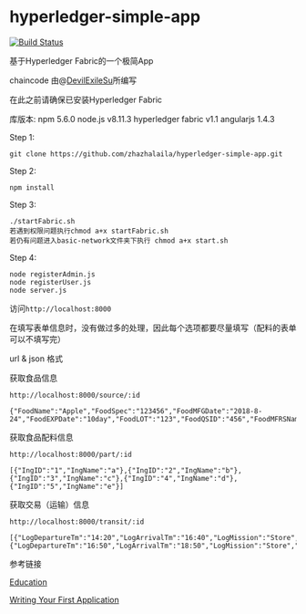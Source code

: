 # hyperledger-simple-app

[![Build Status](https://travis-ci.org/zhazhalaila/hyperledger-simple-app.svg?branch=master)](https://travis-ci.org/zhazhalaila/hyperledger-simple-app)

基于Hyperledger Fabric的一个极简App

chaincode 由@[DevilExileSu](https://github.com/DevilExileSu)所编写

在此之前请确保已安装Hyperledger Fabric

库版本:
  npm 5.6.0
  node.js v8.11.3
  hyperledger fabric v1.1
  angularjs 1.4.3

Step 1:
  ```
  git clone https://github.com/zhazhalaila/hyperledger-simple-app.git
  ```
  
Step 2:
  ```
  npm install
  ```
  
Step 3:
  ```
  ./startFabric.sh
  若遇到权限问题执行chmod a+x startFabric.sh
  若仍有问题进入basic-network文件夹下执行 chmod a+x start.sh
  ```

 Step 4:
   ```
   node registerAdmin.js
   node registerUser.js
   node server.js
   ```

访问`http://localhost:8000`

在填写表单信息时，没有做过多的处理，因此每个选项都要尽量填写（配料的表单可以不填写完）

url & json 格式

获取食品信息

`http://localhost:8000/source/:id`

```
{"FoodName":"Apple","FoodSpec":"123456","FoodMFGDate":"2018-8-24","FoodEXPDate":"10day","FoodLOT":"123","FoodQSID":"456","FoodMFRSName":"lalala","FoodProPrice":"2","FoodProPlace":"zhengzhou"}
```

获取食品配料信息

`http://localhost:8000/part/:id`

 ```
 [{"IngID":"1","IngName":"a"},{"IngID":"2","IngName":"b"},{"IngID":"3","IngName":"c"},{"IngID":"4","IngName":"d"},{"IngID":"5","IngName":"e"}]
 ```
 
 获取交易（运输）信息
 
 `http://localhost:8000/transit/:id`
 
 ```
 [{"LogDepartureTm":"14:20","LogArrivalTm":"16:40","LogMission":"Store","LogDeparturePl":"zhengzhou","LogDest":"wuhan","LogToSeller":"lalala","LogStorageTm":"1day","LogMOT":"truck","LogCopName":"shunfeng","LogCost":"10"},{"LogDepartureTm":"16:50","LogArrivalTm":"18:50","LogMission":"Store","LogDeparturePl":"wuhan","LogDest":"guangzhou","LogToSeller":"lalala","LogStorageTm":"1day","LogMOT":"truck","LogCopName":"shunfeng","LogCost":"10"}]
 ```
 
参考链接

  [Education](https://travis-ci.org/zhazhalaila/hyperledger-simple-app)
  
  [Writing Your First Application](https://hyperledger-fabric.readthedocs.io/en/release-1.1/write_first_app.html)
  
